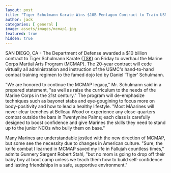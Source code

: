 ```yaml
---
layout: post
title: "Tiger Schulmann Karate Wins $10B Pentagon Contract to Train USMC"
author: jack
categories: [ general ]
image: assets/images/mcmap1.jpg
featured: true
hidden: true
---
```


SAN DIEGO, CA - The Department of Defense awarded a $10 billion contract to Tiger Schulmann Karate ([TSK](https://tsk.com/)) on Friday to overhaul the Marine Corps Martial Arts Program (MCMAP). The 20-year contract will cede virtually all administration and instruction of the USMC's hand-to-hand combat training regimen to the famed dojo led by Daniel 'Tiger' Schulmann. 

"We are honored to continue the MCMAP legacy," Mr. Schulmann said in a prepared statement, "as well as raise the curriculum to the needs of the Marine Corps in the 21st century." The program will de-emphasize techniques such as bayonet stabs and eye-gougining to focus more on body-positivity and how to lead a healthy lifestyle. "Most MAarines will never clear trenches at Belleau Wood or experience any close-quarters combat outside the bars in Twentynine Palms; each class is carefully designed to boost confidence and give Marines the skills they need to stand up to the junior NCOs who bully them on base."

Many Marines are understandable jostled with the new direction of MCMAP, but some see the necessity due to changes in American culture. "Sure, the knife combat I learned in MCMAP saved my life in Fallujah countless times," admits Gunnery Sargent Robert Stahl, "but no mom is going to drop off their baby boy at boot camp unless we teach them how to build self-confidence and lasting friendships in a safe, supportive environment."